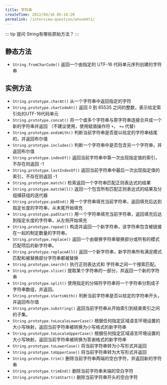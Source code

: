 ```yaml
---
title: 字符串
createTime: 2022/04/16 05:14:20
permalink: /interview-question/wnuvm4t1/
---
```


::: tip 提问
String有哪些原始方法？
:::

## 静态方法

- `String.fromCharCode()` 返回一个由指定的 UTF-16 代码单元序列创建的字符串

## 实例方法

- `String.prototype.charAt()` 从一个字符串中返回指定的字符
- `String.prototype.charCodeAt()` 返回 0 到 65535 之间的整数，表示给定索引处的UTF-16代码单元
- `String.prototype.concat()` 将一个或多个字符串与原字符串连接合并成一个新的字符串并返回
  （不建议使用，使用赋值操作符 `+`， `+=` 代替）
- `String.prototype.endsWith()` 判断当前字符串是否是以给定的字符串结尾的，并返回布尔值
- `String.prototype.includes()` 判断一个字符串中是否包含另一个字符串，并返回布尔值
- `String.prototype.indexOf()` 返回当前字符串中第一次出现指定值的索引，不存在则返回 -1
- `String.prototype.lastIndexOf()` 返回当前字符串中最后一次出现指定值的索引，不存在则返回 -1
- `String.prototype.match()` 检索返回一个字符串匹配正则表达式的结果
- `String.prototype.matchAll()` 返回一个包含所有匹配正则表达式的结果及分组捕获组的迭代器
- `String.prototype.padEnd()` 用一个字符串填充当前字符串，返回填充后达到指定长度的字符串，从末尾开始填充
- `String.prototype.padStart()` 用一个字符串填充当前字符串，返回填充后达到指定长度的字符串，从左侧开始填充
- `String.prototype.repeat()` 构造并返回一个新字符串，该字符串包含被链接在一起的制定数量的字符串。
- `String.prototype.replace()` 返回一个由替换字符串替换部分或所有的模式匹配项后的新字符串。
- `String.prototype.replaceAll()` 返回一个新字符串，新字符串所有满足模式匹配和被替换部分字符串都被替换
- `String.prototype.search()` 执行正则表达式和 字符串之间一个搜索匹配。
- `String.prototype.slice()` 提取某个字符串的一部分，并返回一个新的字符串
- `String.prototype.split()` 使用指定的分隔符字符串将一个字符串分割成子字符串数组，并返回。
- `String.prototype.startsWith()` 判断当前字符串是否以给定的字符串开头，并返回布尔值
- `String.prototype.substring()` 返回当前字符串从开始索引到结束索引之间的子集。
- `String.prototype.toLocaleLowerCase()` 根据任何指定区域语言环境设置的大小写映射，返回当前字符串被转换为小写格式的新字符串
- `String.prototype.toLocaleUpperCase()` 根据任何指定区域语言环境设置的大小写映射，返回当前字符串被转换为答谢格式的新字符串
- `String.prototype.toLowerCase()` 将当前字符串转为小写形式并返回
- `String.prototype.toUpperCase()` 将当前字符串转为大写形式并返回
- `String.prototype.trim()` 删除当前字符串两端的空白字符，并返回新的字符串
- `String.prototype.trimEnd()` 删除当前字符串末端的空白字符
- `String.prototype.trimStart()` 删除当前字符串开头的空白字符
